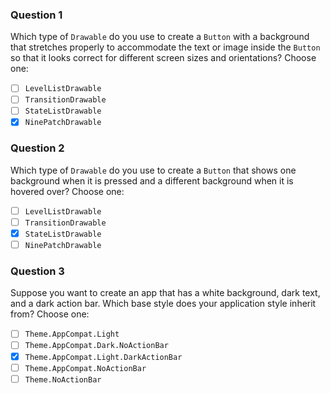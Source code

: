 ### Question 1
Which type of `Drawable` do you use to create a `Button` with a background that stretches properly to accommodate the text or image inside the `Button` so that it looks correct for different screen sizes and orientations? Choose one:
- [ ] `LevelListDrawable`
- [ ] `TransitionDrawable`
- [ ] `StateListDrawable`
- [x] `NinePatchDrawable`

### Question 2
Which type of `Drawable` do you use to create a `Button` that shows one background when it is pressed and a different background when it is hovered over? Choose one:
- [ ] `LevelListDrawable`
- [ ] `TransitionDrawable`
- [x] `StateListDrawable`
- [ ] `NinePatchDrawable`

### Question 3
Suppose you want to create an app that has a white background, dark text, and a dark action bar. Which base style does your application style inherit from? Choose one:
- [ ] `Theme.AppCompat.Light`
- [ ] `Theme.AppCompat.Dark.NoActionBar`
- [x] `Theme.AppCompat.Light.DarkActionBar`
- [ ] `Theme.AppCompat.NoActionBar`
- [ ] `Theme.NoActionBar`
